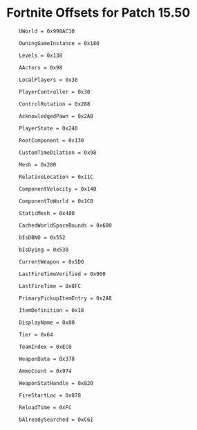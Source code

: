 
# Fortnite Offsets for Patch 15.50


        UWorld = 0x998AC10

        OwningGameInstance = 0x180

        Levels = 0x138

        AActors = 0x98

        LocalPlayers = 0x38

        PlayerController = 0x30

        ControlRotation = 0x288

        AcknowledgedPawn = 0x2A0

        PlayerState = 0x240

        RootComponent = 0x130

        CustomTimeDilation = 0x98

        Mesh = 0x280

        RelativeLocation = 0x11C

        ComponentVelocity = 0x140

        ComponentToWorld = 0x1C0

        StaticMesh = 0x480

        CachedWorldSpaceBounds = 0x600

        bIsDBNO = 0x552

        bIsDying = 0x538

        CurrentWeapon = 0x5D0

        LastFireTimeVerified = 0x900

        LastFireTime = 0x8FC

        PrimaryPickupItemEntry = 0x2A8

        ItemDefinition = 0x18

        DisplayName = 0x80

        Tier = 0x64

        TeamIndex = 0xEC0

        WeaponData = 0x378

        AmmoCount = 0x974

        WeaponStatHandle = 0x820

        FireStartLoc = 0x878

        ReloadTime = 0xFC

        bAlreadySearched = 0xC61
